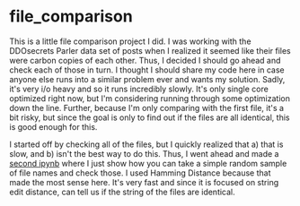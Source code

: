 # file_comparison
This is a little file comparison project I did. I was working with the DDOsecrets Parler data set of posts when I realized it seemed like their files were carbon copies of each other. Thus, I decided I should go ahead and check each of those in turn. I thought I should share my code here in case anyone else runs into a similar problem ever and wants my solution. Sadly, it's very i/o heavy and so it runs incredibly slowly. It's only single core optimized right now, but I'm considering running through some optimization down the line. Further, because I'm only comparing with the first file, it's a bit risky, but since the goal is only to find out if the files are all identical, this is good enough for this.

I started off by checking all of the files, but I quickly realized that a) that is slow, and b) isn't the best way to do this. Thus, I went ahead and made a [second ipynb](https://github.com/kyleashburn/file_comparison/blob/main/Random%20Sampling.ipynb) where I just show how you can take a simple random sample of file names and check those. I used Hamming Distance because that made the most sense here. It's very fast and since it is focused on string edit distance, can tell us if the string of the files are identical. 

